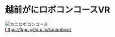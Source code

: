 # 越前がにロボコンコースVR

![カニロボコンコース](https://fkpc.github.io/kanirobovr/ss.png)  
https://fkpc.github.io/kanirobovr/  

 
